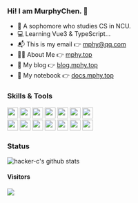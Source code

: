 ### Hi! I am MurphyChen.  👋 
- 🧑 A sophomore who studies CS in NCU.
- 💻 Learning Vue3 & TypeScript...
- 📬 This is my email 👉 mphy@qq.com
- 🙋‍♂️ About Me 👉 <a href="https://mphy.top" target="_blank">mphy.top</a>
- 📘 My blog 👉 <a href="https://blog.mphy.top" target="_blank">blog.mphy.top</a>
- 📗 My notebook 👉 <a href="https://docs.mphy.top" target="_blank">docs.mphy.top</a>

### Skills & Tools

<code><img height="25" src="https://cdn.jsdelivr.net/gh/hacker-c/Picture-Bed@main/icons/html5.png"></code>
<code><img height="25" src="https://cdn.jsdelivr.net/gh/hacker-c/Picture-Bed@main/icons/css3.png"></code>
<code><img height="25" src="https://cdn.jsdelivr.net/gh/hacker-c/Picture-Bed@main/icons/javascript.png"></code>
<code><img height="25" src="https://cdn.jsdelivr.net/gh/hacker-c/Picture-Bed@main/icons/vuejs.png"></code>
<code><img height="25" src="https://cdn.jsdelivr.net/gh/hacker-c/Picture-Bed@main/icons/node-js.png"></code>
<code><img height="25" src="https://cdn.jsdelivr.net/gh/hacker-c/Picture-Bed@main/icons/less.png"></code>
<code><img height="25" src="https://cdn.jsdelivr.net/gh/hacker-c/Picture-Bed@main/icons/elementui.ico"></code>
<br>
<code><img height="25" src="https://cdn.jsdelivr.net/gh/hacker-c/Picture-Bed@main/icons/git.png"></code>
<code><img height="25" src="https://cdn.jsdelivr.net/gh/hacker-c/Picture-Bed@main/icons/ubuntu.png"></code>
<code><img height="25" src="https://cdn.jsdelivr.net/gh/hacker-c/Picture-Bed@main/icons/terminal1.png"></code>
<code><img height="25" src="https://cdn.jsdelivr.net/gh/hacker-c/Picture-Bed@main/icons/vs-code.png"></code>
<code><img height="25" src="https://cdn.jsdelivr.net/gh/hacker-c/Picture-Bed@main/icons/vim.png"></code>
<code><img height="25" src="https://cdn.jsdelivr.net/gh/hacker-c/Picture-Bed@main/icons/chrome.png"></code>
<code><img height="25" src="https://cdn.jsdelivr.net/gh/hacker-c/Picture-Bed@main/icons/typora.png"></code>


### Status

![hacker-c's github stats](https://github-readme-stats.vercel.app/api?username=hacker-c&theme=merko&show_icons=true)

<!-- ### Top Lang -->

<!-- <img src="https://github-readme-stats.vercel.app/api/top-langs/?username=Hacker-C&theme=merko&layout=compact"/> -->

#### Visitors

<img src="https://profile-counter.glitch.me/Hacker-C/count.svg">
